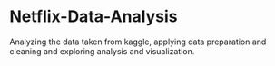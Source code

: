 # Netflix-Data-Analysis
Analyzing the data taken from kaggle, applying data preparation and cleaning and exploring analysis and visualization.
